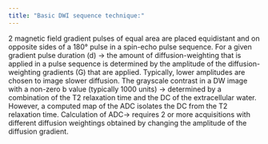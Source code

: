 ```yaml
---
title: "Basic DWI sequence technique:"
---
```

2 magnetic field gradient pulses of equal area are placed equidistant and on opposite sides of a 180&#176; pulse in a spin-echo pulse sequence.
For a given gradient pulse duration (d) &#8594; the amount of diffusion-weighting that is applied in a pulse sequence is determined by the amplitude of the diffusion-weighting gradients (G) that are applied.
Typically, lower amplitudes are chosen to image slower diffusion.
The grayscale contrast in a DW image with a non-zero b value (typically 1000 units) &#8594; determined by a combination of the T2 relaxation time and the DC of the extracellular water.
However, a computed map of the ADC isolates the DC from the T2 relaxation time.
Calculation of ADC&#8594; requires 2 or more acquisitions with different diffusion weightings obtained by changing the amplitude of the diffusion gradient.

